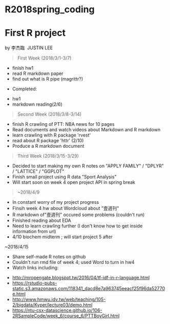 # R2018spring_coding
# First R project 
by 李杰臨  JUSTIN LEE  

> First Week (2018/3/1-3/7)
- finish hw1
- read R markdown paper
- find out what is R pipe (magrittr?)
* Completed:
- hw1
- markdown reading(2/6)

> Second Week (2018/3/8-3/14)
- finish R crawling of PTT: NBA news for 10 pages
- Read documents and watch videos about Markdown and R markdown
- learn crawling with R package 'rvest'
- read about R package 'httr' (2/10)
- Produce a R markdown document

> Third Week (2018/3/15-3/29)
- Decided to start making my own R notes on "APPLY FAMILY" / "DPLYR" / "LATTICE" / "GGPLOT"
- Finish small project using R data "Sport Analysis"
- Will start soon on week 4 open project API in spring break

> ~2018/4/9
- In constant worry of my project progress
- Finsih week 4 hw about Wordcloud about "壹週刊"
- R markdown of"壹週刊" occured some problems (couldn't run)
- Finished reading about EDA
- Need to learn crawling further (I don't know how to get inside information from url)
- 4/10 biochem midterm ; will start project 5 after

~2018/4/15
- Share self-made R notes on github
- Couldn't run rmd file of week 4; used Word to turn in hw4 
- Watch links including:
* http://mropengate.blogspot.tw/2016/04/tf-idf-in-r-language.html
* https://rstudio-pubs-static.s3.amazonaws.com/118341_dacd8e7a963745eeacf25f96da52770e.html
* http://www.hmwu.idv.tw/web/teaching/105-2/bigdata/Kyper/lecture03/demo.html
* https://ntu-csx-datascience.github.io/106-2RSampleCode/week_6/course_6/PTTBoyGirl.html


